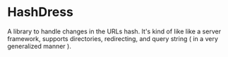 # HashDress
A library to handle changes in the URLs hash. It's kind of like like a server framework, supports directories, redirecting, and query string ( in a very generalized manner ).
